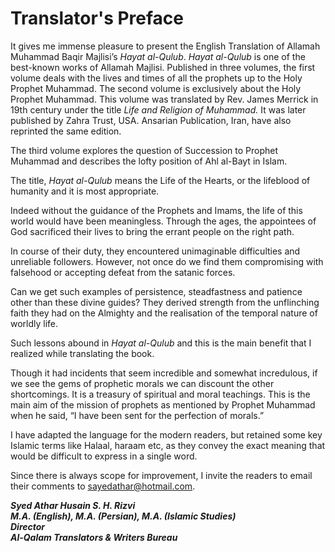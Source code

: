 Translator's Preface
====================

It gives me immense pleasure to present the English Translation of
Allamah Muhammad Baqir Majlisi’s *Hayat al-Qulub*. *Hayat al-Qulub* is
one of the best-known works of Allamah Majlisi. Published in three
volumes, the first volume deals with the lives and times of all the
prophets up to the Holy Prophet Muhammad. The second volume is
exclusively about the Holy Prophet Muhammad. This volume was translated
by Rev. James Merrick in 19th century under the title *Life and Religion
of Muhammad.* It was later published by Zahra Trust, USA. Ansarian
Publication, Iran, have also reprinted the same edition.

The third volume explores the question of Succession to Prophet Muhammad
and describes the lofty position of Ahl al-Bayt in Islam.

The title, *Hayat al-Qulub* means the Life of the Hearts, or the
lifeblood of humanity and it is most appropriate.

Indeed without the guidance of the Prophets and Imams, the life of this
world would have been meaningless. Through the ages, the appointees of
God sacrificed their lives to bring the errant people on the right path.

In course of their duty, they encountered unimaginable difficulties and
unreliable followers. However, not once do we find them compromising
with falsehood or accepting defeat from the satanic forces.

Can we get such examples of persistence, steadfastness and patience
other than these divine guides? They derived strength from the
unflinching faith they had on the Almighty and the realisation of the
temporal nature of worldly life.

Such lessons abound in *Hayat al-Qulub* and this is the main benefit
that I realized while translating the book.

Though it had incidents that seem incredible and somewhat incredulous,
if we see the gems of prophetic morals we can discount the other
shortcomings. It is a treasury of spiritual and moral teachings. This is
the main aim of the mission of prophets as mentioned by Prophet Muhammad
when he said, “I have been sent for the perfection of morals.”

I have adapted the language for the modern readers, but retained some
key Islamic terms like Halaal, haraam etc, as they convey the exact
meaning that would be difficult to express in a single word.

Since there is always scope for improvement, I invite the readers to
email their comments to <sayedathar@hotmail.com>.

***Syed Athar Husain S. H. Rizvi***  
***M.A. (English), M.A. (Persian), M.A. (Islamic Studies)***  
***Director***  
***Al-Qalam Translators & Writers Bureau***


